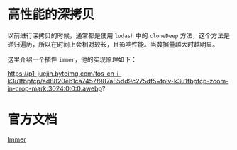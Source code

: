 <h1>高性能的深拷贝</h1>

以前进行深拷贝的时候，通常都是使用 `lodash` 中的 `cloneDeep` 方法，这个方法是递归遍历，所以在时间上会相对较长，且影响性能。当数据量越大时越明显。

这里介绍一个插件 `immer`，他的实现原理如下：

https://p1-juejin.byteimg.com/tos-cn-i-k3u1fbpfcp/ad8820eb1ca7457f987a85dd9c275df5~tplv-k3u1fbpfcp-zoom-in-crop-mark:3024:0:0:0.awebp?

# 官方文档

[Immer](https://immerjs.github.io/immer/zh-CN/)

